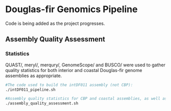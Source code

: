 # Douglas-fir Genomics Pipeline

Code is being added as the project progresses.

## Assembly Quality Assessment

### Statistics 

QUAST/, meryl/, merqury/, GenomeScope/ and BUSCO/ were used to gather quality statistics for both interior and coastal Douglas-fir genome assemblies as appropriate. 

```sh
#The code used to build the intDF011 assembly (not CBP):
./intDF011_pipeline.sh

#Assembly quality statistics for CBP and coastal assemblies, as well as Hi-C contact maps for interior assemblies:
./assembly_quality_assessment.sh
```
